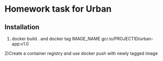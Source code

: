 # Homework task for Urban


## Installation
1) docker build . and docker tag IMAGE_NAME gcr.io/PROJECTID/urban-app:v1.0


2)Create a container registry and use docker push with newly tagged image
